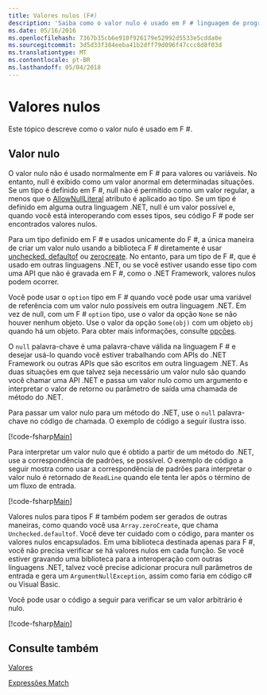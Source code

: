 ```yaml
---
title: Valores nulos (F#)
description: 'Saiba como o valor nulo é usado em F # linguagem de programação.'
ms.date: 05/16/2016
ms.openlocfilehash: 7367b35cb6e910f926179e52992d5533e5cdda0e
ms.sourcegitcommit: 3d5d33f384eeba41b2dff79d096f47ccc8d8f03d
ms.translationtype: MT
ms.contentlocale: pt-BR
ms.lasthandoff: 05/04/2018
---
```

# <a name="null-values"></a>Valores nulos

Este tópico descreve como o valor nulo é usado em F #.


## <a name="null-value"></a>Valor nulo
O valor nulo não é usado normalmente em F # para valores ou variáveis. No entanto, null é exibido como um valor anormal em determinadas situações. Se um tipo é definido em F #, null não é permitido como um valor regular, a menos que o [AllowNullLiteral](https://msdn.microsoft.com/library/4f315196-f444-4cca-ba07-1176ff71eb0f) atributo é aplicado ao tipo. Se um tipo é definido em alguma outra linguagem .NET, null é um valor possível e, quando você está interoperando com esses tipos, seu código F # pode ser encontrados valores nulos.

Para um tipo definido em F # e usados unicamente do F #, a única maneira de criar um valor nulo usando a biblioteca F # diretamente é usar [unchecked. defaultof](https://msdn.microsoft.com/library/9ff97f2a-1bd4-4f4c-afbe-5886a74ab977) ou [zerocreate](https://msdn.microsoft.com/library/fa5b8e7a-1b5b-411c-8622-b58d7a14d3b2). No entanto, para um tipo de F #, que é usado em outras linguagens .NET, ou se você estiver usando esse tipo com uma API que não é gravada em F #, como o .NET Framework, valores nulos podem ocorrer.

Você pode usar o `option` tipo em F # quando você pode usar uma variável de referência com um valor nulo possíveis em outra linguagem .NET. Em vez de null, com um F # `option` tipo, use o valor da opção `None` se não houver nenhum objeto. Use o valor da opção `Some(obj)` com um objeto `obj` quando há um objeto. Para obter mais informações, consulte [opções](../options.md).

O `null` palavra-chave é uma palavra-chave válida na linguagem F # e desejar usá-lo quando você estiver trabalhando com APIs do .NET Framework ou outras APIs que são escritos em outra linguagem .NET. As duas situações em que talvez seja necessário um valor nulo são quando você chamar uma API .NET e passa um valor nulo como um argumento e interpretar o valor de retorno ou parâmetro de saída uma chamada de método do .NET.

Para passar um valor nulo para um método do .NET, use o `null` palavra-chave no código de chamada. O exemplo de código a seguir ilustra isso.

[!code-fsharp[Main](../../../../samples/snippets/fsharp/lang-ref-1/snippet701.fs)]

Para interpretar um valor nulo que é obtido a partir de um método do .NET, use a correspondência de padrões, se possível. O exemplo de código a seguir mostra como usar a correspondência de padrões para interpretar o valor nulo é retornado de `ReadLine` quando ele tenta ler após o término de um fluxo de entrada.

[!code-fsharp[Main](../../../../samples/snippets/fsharp/lang-ref-1/snippet702.fs)]

Valores nulos para tipos F # também podem ser gerados de outras maneiras, como quando você usa `Array.zeroCreate`, que chama `Unchecked.defaultof`. Você deve ter cuidado com o código, para manter os valores nulos encapsulados. Em uma biblioteca destinada apenas para F #, você não precisa verificar se há valores nulos em cada função. Se você estiver gravando uma biblioteca para a interoperação com outras linguagens .NET, talvez você precise adicionar procura null parâmetros de entrada e gera um `ArgumentNullException`, assim como faria em código c# ou Visual Basic.

Você pode usar o código a seguir para verificar se um valor arbitrário é nulo.

[!code-fsharp[Main](../../../../samples/snippets/fsharp/lang-ref-1/snippet703.fs)]

## <a name="see-also"></a>Consulte também
[Valores](index.md)

[Expressões Match](../match-expressions.md)
